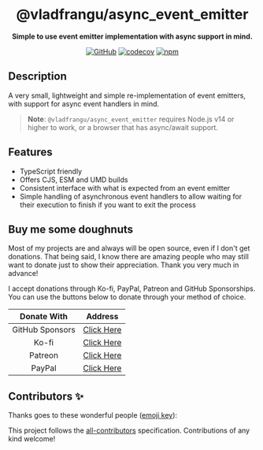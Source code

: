 <div align="center">

# @vladfrangu/async_event_emitter

**Simple to use event emitter implementation with async support in mind.**

[![GitHub](https://img.shields.io/github/license/vladfrangu/async_event_emitter)](https://github.com/vladfrangu/async_event_emitter/blob/main/LICENSE.md)
[![codecov](https://codecov.io/gh/vladfrangu/async_event_emitter/branch/main/graph/badge.svg?token=0MSAyoZNxz)](https://codecov.io/gh/vladfrangu/async_event_emitter)
[![npm](https://img.shields.io/npm/v/async_event_emitter?color=crimson&logo=npm&style=flat-square)](https://www.npmjs.com/package/@vladfrangu/async_event_emitter)

</div>

## Description

A very small, lightweight and simple re-implementation of event emitters, with support for async event handlers in mind.

> **Note**: `@vladfrangu/async_event_emitter` requires Node.js v14 or higher to work, or a browser that has async/await support.

## Features

-   TypeScript friendly
-   Offers CJS, ESM and UMD builds
-   Consistent interface with what is expected from an event emitter
-   Simple handling of asynchronous event handlers to allow waiting for their execution to finish if you want to exit the process

## Buy me some doughnuts

Most of my projects are and always will be open source, even if I don't get donations. That being said, I know there are amazing people who may still want to donate just to show their appreciation. Thank you very much in advance!

I accept donations through Ko-fi, PayPal, Patreon and GitHub Sponsorships. You can use the buttons below to donate through your method of choice.

|   Donate With   |                         Address                          |
| :-------------: | :------------------------------------------------------: |
| GitHub Sponsors |   [Click Here](https://github.com/sponsors/vladfrangu)   |
|      Ko-fi      |       [Click Here](https://ko-fi.com/wolfgalvlad)        |
|     Patreon     |       [Click Here](https://patreon.com/vladfrangu)       |
|     PayPal      | [Click Here](https://www.paypal.com/paypalme/franguvlad) |

## Contributors ✨

Thanks goes to these wonderful people ([emoji key](https://allcontributors.org/docs/en/emoji-key)):

<!-- ALL-CONTRIBUTORS-LIST:START - Do not remove or modify this section -->
<!-- prettier-ignore-start -->
<!-- markdownlint-disable -->
<!-- markdownlint-enable -->
<!-- prettier-ignore-end -->

<!-- ALL-CONTRIBUTORS-LIST:END -->

This project follows the [all-contributors](https://github.com/all-contributors/all-contributors) specification. Contributions of any kind welcome!

